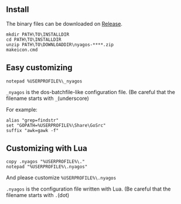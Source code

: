 ## Install

The binary files can be downloaded on [Release](https://github.com/zetamatta/nyagos/releases).

    mkdir PATH\TO\INSTALLDIR
    cd PATH\TO\INSTALLDIR
    unzip PATH\TO\DOWNLOADDIR\nyagos-****.zip
    makeicon.cmd

## Easy customizing

    notepad %USERPROFILE%\_nyagos

`_nyagos` is the dos-batchfile-like configuration file.
(Be careful that the filename starts with `_`(underscore)

For example:

    alias "grep=findstr"
    set "GOPATH=%USERPROFILE%\Share\GoSrc"
    suffix "awk=gawk -f"


## Customizing with Lua

    copy .nyagos "%USERPROFILE%\."
    notepad "%USERPROFILE%\.nyagos"

And please customize `%USERPROFILE%\.nyagos`

`.nyagos` is the configuration file written with Lua.
(Be careful that the filename starts with `.`(dot)
